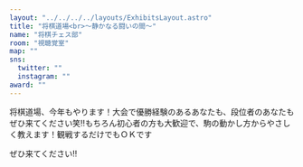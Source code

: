 ```yaml
---
layout: "../../../../layouts/ExhibitsLayout.astro"
title: "将棋道場<br>～静かなる闘いの間～"
name: "将棋チェス部"
room: "視聴覚室"
map: ""
sns:
  twitter: ""
  instagram: ""
award: ""
---
```


将棋道場、今年もやります！大会で優勝経験のあるあなたも、段位者のあなたもぜひ来てください笑‼もちろん初心者の方も大歓迎で、駒の動かし方からやさしく教えます！観戦するだけでもＯＫです　

ぜひ来てください‼
